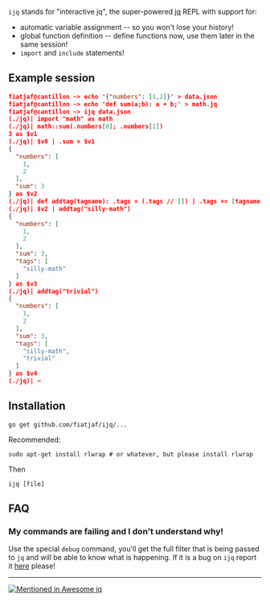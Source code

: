 `ijq` stands for "interactive jq", the super-powered [jq](https://stedolan.github.io/jq/) REPL with support for:

  * automatic variable assignment -- so you won't lose your history!
  * global function definition -- define functions now, use them later in the same session!
  * `import` and `include` statements!

Example session
---------------

```json
fiatjaf@cantillon ~> echo '{"numbers": [1,2]}' > data.json
fiatjaf@cantillon ~> echo 'def sum(a;b): a + b;' > math.jq
fiatjaf@cantillon ~> ijq data.json 
(./jq)| import "math" as math
(./jq)| math::sum(.numbers[0]; .numbers[1])
3 as $v1
(./jq)| $v0 | .sum = $v1
{
  "numbers": [
    1,
    2
  ],
  "sum": 3
} as $v2
(./jq)| def addtag(tagname): .tags = (.tags // []) | .tags += [tagname]
(./jq)| $v2 | addtag("silly-math")
{
  "numbers": [
    1,
    2
  ],
  "sum": 3,
  "tags": [
    "silly-math"
  ]
} as $v3
(./jq)| addtag("trivial")
{
  "numbers": [
    1,
    2
  ],
  "sum": 3,
  "tags": [
    "silly-math",
    "trivial"
  ]
} as $v4
(./jq)| ⏎
```

Installation
------------

```
go get github.com/fiatjaf/ijq/...
```

Recommended:

```
sudo apt-get install rlwrap # or whatever, but please install rlwrap
```

Then

```
ijq [file]
```


FAQ
---

### My commands are failing and I don't understand why!

Use the special `debug` command, you'll get the full filter that is being passed to `jq` and will be able to know what is happening. If it is a bug on `ijq` report it [here](https://github.com/fiatjaf/ijq/issues) please!

---

[![Mentioned in Awesome jq](https://awesome.re/mentioned-badge.svg)](https://github.com/fiatjaf/awesome-jq)

